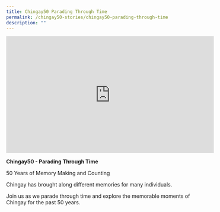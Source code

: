 ```yaml
---
title: Chingay50 Parading Through Time
permalink: /chingay50-stories/chingay50-parading-through-time
description: ""
---
```

<iframe width="560" height="315" src="https://www.youtube.com/embed/oalaKT0ao0g" title="YouTube video player" frameborder="0" allow="accelerometer; autoplay; clipboard-write; encrypted-media; gyroscope; picture-in-picture" allowfullscreen></iframe>

**Chingay50 - Parading Through Time**

50 Years of Memory Making and Counting

Chingay has brought along different memories for many individuals.

 

Join us as we parade through time and explore the memorable moments of Chingay for the past 50 years.